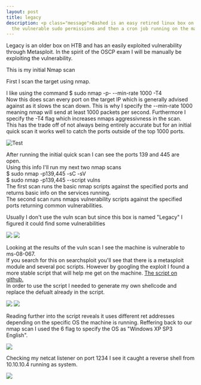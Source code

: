 ```yaml
---
layout: post
title: legacy
description: <p class="message">Bashed is an easy retired linux box on HTB. This machine tested your enumeration skills in order to first find the /dev terminal and then be able to exploit 
  the vulnerable sudo permissions and then a cron job running on the machine.</p>
---
```


<p class="message">
  Legacy is an older box on HTB and has an easily exploited vulnerability through Metasploit. In the spirit of the OSCP exam I will be manually be exploiting the vulnerability. 
</p>

<!-- Initial Enum -->
This is my initial Nmap scan

First I scan the target using nmap.

I like using the command $ sudo nmap -p- --min-rate 1000 -T4 <ip>\
Now this does scan every port on the target IP which is generally advised against as it slows the scan down. This is why I specify the --min-rate 1000 meaning nmap will send at least 1000 packets per second. Furthermore I specify the -T4 flag which increases nmaps aggressivness in the scan.\
This has the trade off of not always being entirely accurate but for an initial quick scan it works well to catch the ports outside of the top 1000 ports. 

<img src="https://raw.githubusercontent.com/lukej2680/lukej2680.github.io/master/_images/legacy/Legacy_nmap_scan.png" alt="Test">
<!-- ![Initial Scan](https://lukej2680.github.io/master/_images/legacy/Legacy_nmap_scan.png "Initial Scan") -->

After running the initial quick scan I can see the ports 139 and 445 are open.\
Using this info I'll run my next two nmap scans\
$ sudo nmap -p139,445 -sC -sV <ip>\
$ sudo nmap -p139,445 --script vulns <ip>\
The first scan runs the basic nmap scripts against the specified ports and returns basic info on the services running.\
The second scan runs nmaps vulnerability scripts against the specified ports returning common vulnerabilities.
<p class="message"> Usually I don't use the vuln scan but since this box is named "Legacy" I figured it could find some vulnerabilities</p>

<img src="https://raw.githubusercontent.com/lukej2680/lukej2680.github.io/master/_images/legacy/legacy_nmap_script_scan.png">
<img src="https://raw.githubusercontent.com/lukej2680/lukej2680.github.io/master/_images/legacy/legacy_nmap_vuln_scan.png">

Looking at the results of the vuln scan I see the machine is vulnerable to ms-08-067.\
If you search for this on searchsploit you'll see that there is a metasploit module and several poc scripts. However by googling the exploit I found a more stable script that will help me get on the machine. <a href="https://github.com/jivoi/pentest/blob/master/exploit_win/ms08-067.py">The script on github.</a>\
In order to use the script I needed to generate my own shellcode and replace the defualt already in the script.

<img src="https://raw.githubusercontent.com/lukej2680/lukej2680.github.io/master/_images/legacy/payload.png" >
<img src="https://raw.githubusercontent.com/lukej2680/lukej2680.github.io/master/_images/legacy/modify_script.png">

Reading further into the script reveals it uses different ret addresses depending on the specific OS the machine is running. Reffering back to our nmap scan I used the 6 flag to specify the OS as "Windows XP SP3 English".

<img src="https://raw.githubusercontent.com/lukej2680/lukej2680.github.io/master/_images/legacy/script_args.png">

Checking my netcat listener on port 1234 I see it caught a reverse shell from 10.10.10.4 running as system. 

<img src="https://raw.githubusercontent.com/lukej2680/lukej2680.github.io/master/_images/legacy/ipconfig.png">
